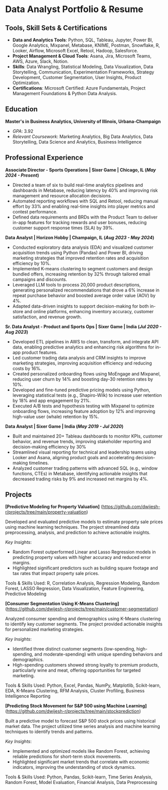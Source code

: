 # Data Analyst Portfolio & Resume

## Tools, Skill Sets & Certifications
- **Data and Analytics Tools**: Python, SQL, Tableau, Jupyter, Power BI, Google Analytics, Mixpanel, Metabase, KNIME, Postman, Snowflake, R, Looker, Airflow, Microsoft Excel, Retool, Hadoop, Salesforce.
- **Project Management & Cloud Tools**: Asana, Jira, Microsoft Teams, AWS, Azure, Slack, Notion.
- **Skills**: Data Wrangling, Statistical Modeling, Data Visualization, Data Storytelling, Communication, Experimentation Frameworks, Strategy Development, Customer Segmentation, User Insights, Product Optimization.
- **Certifications**: Microsoft Certified: Azure Fundamentals, Project Management Foundations & Python Data Analysis.

## Education

**Master's in Business Analytics, University of Illinois, Urbana-Champaign**

- _GPA_: 3.92
- _Relevant Coursework_: Marketing Analytics, Big Data Analytics, Data Storytelling, Data Science and Analytics, Business Intelligence

## Professional Experience

**Associate Director - Sports Operations | Sixer Game | Chicago, IL 
(_May 2024 - Present_)**
- Directed a team of six to build real-time analytics pipelines and dashboards in Metabase, reducing latency by 40% and improving risk management and resource allocation decisions.
- Automated reporting workflows with SQL and Retool, reducing manual effort by 33% and enabling real-time insights into player metrics and contest performance.
- Defined data requirements and BRDs with the Product Team to deliver in-app features for tracking rewards and user bonuses, reducing customer support response times (SLA) by 39%.


**Data Analyst | Horizon Hobby | Champaign, IL (_Aug 2023 - May 2024_)**
- Conducted exploratory data analysis (EDA) and visualized customer acquisition trends using Python (Pandas) and Power BI, driving marketing strategies that improved retention rates and acquisition efficiency by 10%.
- Implemented K-means clustering to segment customers and design bundled offers, increasing retention by 32% through tailored email campaigns and discounts.
- Leveraged LLM tools to process 20,000 product descriptions, generating personalized recommendations that drove a 6% increase in repeat purchase behavior and boosted average order value (AOV) by 4%.
- Adapted data-driven insights to support decision-making for both in-store and online platforms, enhancing inventory accuracy, customer satisfaction, and revenue growth.


**Sr. Data Analyst - Product and Sports Ops | Sixer Game | India (_Jul 2020 - Aug 2023_)**
- Developed ETL pipelines in AWS to clean, transform, and integrate API data, enabling predictive analytics and enhancing risk algorithms for in-app product features.
- Led customer trading data analysis and CRM insights to improve marketing strategies, improving acquisition efficiency and reducing costs by 16%.
- Created personalized onboarding flows using MoEngage and Mixpanel, reducing user churn by 14% and boosting day-30 retention rates by 10%.
- Developed and fine-tuned predictive pricing models using Python, leveraging statistical tests (e.g., Shapiro-Wilk) to increase user retention by 18% and app engagement by 21%.
- Executed A/B tests and hypothesis testing with Mixpanel to optimize onboarding flows, increasing feature adoption by 12% and improving high-value user (whale) retention by 15%.


**Data Analyst | Sixer Game | India (_May 2019 - Jul 2020_)**
- Built and maintained 20+ Tableau dashboards to monitor KPIs, customer behavior, and revenue trends, improving stakeholder reporting and decision-making efficiency by 30%
- Streamlined visual reporting for technical and leadership teams using Looker and Asana, aligning product goals and accelerating decision-making timelines.
- Analyzed customer trading patterns with advanced SQL (e.g., window functions, CTEs) in Metabase, identifying actionable insights that decreased trading risks by 9% and increased net margins by 4%.

## Projects

**[Predictive Modeling for Property Valuation]** (https://github.com/dwijesh-r/projects/tree/main/property-valuation)

Developed and evaluated predictive models to estimate property sale prices using machine learning techniques. The project streamlined data preprocessing, analysis, and prediction to achieve actionable insights.

_Key Insights_:

- Random Forest outperformed Linear and Lasso Regression models in predicting property values with higher accuracy and reduced error margins.
- Highlighted significant predictors such as building square footage and tax rates that impact property sale prices.

Tools & Skills Used: R, Correlation Analysis, Regression Modeling, Random Forest, LASSO Regression, Data Visualization, Feature Engineering, Predictive Modeling

**[Consumer Segmentation Using K-Means Clustering]** (https://github.com/dwijesh-r/projects/tree/main/customer-segmentation)

Analyzed consumer spending and demographics using K-Means clustering to identify key customer segments. The project provided actionable insights for personalized marketing strategies.

_Key Insights_:

- Identified three distinct customer segments (low-spending, high-spending, and moderate-spending) with unique spending behaviors and demographics.
- High-spending customers showed strong loyalty to premium products, particularly wine and meat, offering opportunities for targeted marketing.

Tools & Skills Used: Python, Excel, Pandas, NumPy, Matplotlib, Scikit-learn, EDA, K-Means Clustering, RFM Analysis, Cluster Profiling, Business Intelligence Reporting

**[Predicting Stock Movement for S&P 500 using Machine Learning]** (https://github.com/dwijesh-r/projects/tree/main/stockprediction)

Built a predictive model to forecast S&P 500 stock prices using historical market data. The project utilized time series analysis and machine learning techniques to identify trends and patterns.

_Key Insights_:

- Implemented and optimized models like Random Forest, achieving reliable predictions for short-term stock movements.
- Highlighted significant market trends that correlate with economic indicators, improving the understanding of stock dynamics.

Tools & Skills Used: Python, Pandas, Scikit-learn, Time Series Analysis, Random Forest, Model Evaluation, Financial Analysis, Data Preprocessing
